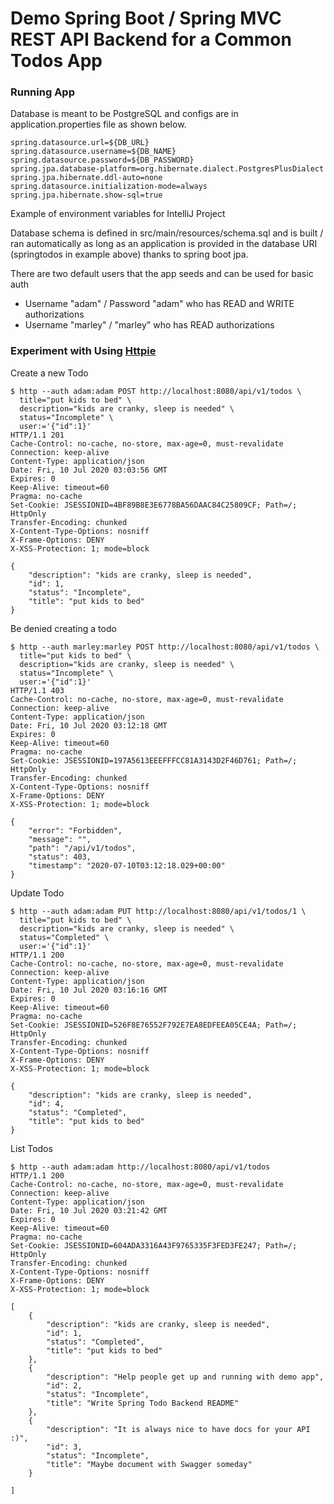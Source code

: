 # Demo Spring Boot / Spring MVC REST API Backend for a Common Todos App

### Running App

Database is meant to be PostgreSQL and configs are in application.properties file as shown below.

```
spring.datasource.url=${DB_URL}
spring.datasource.username=${DB_NAME}
spring.datasource.password=${DB_PASSWORD}
spring.jpa.database-platform=org.hibernate.dialect.PostgresPlusDialect
spring.jpa.hibernate.ddl-auto=none
spring.datasource.initialization-mode=always
spring.jpa.hibernate.show-sql=true
```

Example of environment variables for IntelliJ Project

Database schema is defined in src/main/resources/schema.sql and is built / ran automatically as long as an application is provided in the database URI (springtodos in example above) thanks to spring boot jpa.

There are two default users that the app seeds and can be used for basic auth

- Username "adam" / Password "adam" who has READ and WRITE authorizations
- Username "marley" / "marley" who has READ authorizations


### Experiment with Using [Httpie](https://httpie.org/)

Create a new Todo

```
$ http --auth adam:adam POST http://localhost:8080/api/v1/todos \
  title="put kids to bed" \
  description="kids are cranky, sleep is needed" \
  status="Incomplete" \
  user:='{"id":1}'
HTTP/1.1 201 
Cache-Control: no-cache, no-store, max-age=0, must-revalidate
Connection: keep-alive
Content-Type: application/json
Date: Fri, 10 Jul 2020 03:03:56 GMT
Expires: 0
Keep-Alive: timeout=60
Pragma: no-cache
Set-Cookie: JSESSIONID=4BF89B8E3E6778BA56DAAC84C25809CF; Path=/; HttpOnly
Transfer-Encoding: chunked
X-Content-Type-Options: nosniff
X-Frame-Options: DENY
X-XSS-Protection: 1; mode=block

{
    "description": "kids are cranky, sleep is needed",
    "id": 1,
    "status": "Incomplete",
    "title": "put kids to bed"
}
```

Be denied creating a todo

```
$ http --auth marley:marley POST http://localhost:8080/api/v1/todos \
  title="put kids to bed" \
  description="kids are cranky, sleep is needed" \
  status="Incomplete" \
  user:='{"id":1}'
HTTP/1.1 403 
Cache-Control: no-cache, no-store, max-age=0, must-revalidate
Connection: keep-alive
Content-Type: application/json
Date: Fri, 10 Jul 2020 03:12:18 GMT
Expires: 0
Keep-Alive: timeout=60
Pragma: no-cache
Set-Cookie: JSESSIONID=197A5613EEEFFFCC81A3143D2F46D761; Path=/; HttpOnly
Transfer-Encoding: chunked
X-Content-Type-Options: nosniff
X-Frame-Options: DENY
X-XSS-Protection: 1; mode=block

{
    "error": "Forbidden",
    "message": "",
    "path": "/api/v1/todos",
    "status": 403,
    "timestamp": "2020-07-10T03:12:18.029+00:00"
}
```

Update Todo

```
$ http --auth adam:adam PUT http://localhost:8080/api/v1/todos/1 \
  title="put kids to bed" \
  description="kids are cranky, sleep is needed" \
  status="Completed" \
  user:='{"id":1}'
HTTP/1.1 200 
Cache-Control: no-cache, no-store, max-age=0, must-revalidate
Connection: keep-alive
Content-Type: application/json
Date: Fri, 10 Jul 2020 03:16:16 GMT
Expires: 0
Keep-Alive: timeout=60
Pragma: no-cache
Set-Cookie: JSESSIONID=526F8E76552F792E7EA8EDFEEA05CE4A; Path=/; HttpOnly
Transfer-Encoding: chunked
X-Content-Type-Options: nosniff
X-Frame-Options: DENY
X-XSS-Protection: 1; mode=block

{
    "description": "kids are cranky, sleep is needed",
    "id": 4,
    "status": "Completed",
    "title": "put kids to bed"
}
```

List Todos

```
$ http --auth adam:adam http://localhost:8080/api/v1/todos       
HTTP/1.1 200 
Cache-Control: no-cache, no-store, max-age=0, must-revalidate
Connection: keep-alive
Content-Type: application/json
Date: Fri, 10 Jul 2020 03:21:42 GMT
Expires: 0
Keep-Alive: timeout=60
Pragma: no-cache
Set-Cookie: JSESSIONID=604ADA3316A43F9765335F3FED3FE247; Path=/; HttpOnly
Transfer-Encoding: chunked
X-Content-Type-Options: nosniff
X-Frame-Options: DENY
X-XSS-Protection: 1; mode=block

[
    {
        "description": "kids are cranky, sleep is needed",
        "id": 1,
        "status": "Completed",
        "title": "put kids to bed"
    },
    {
        "description": "Help people get up and running with demo app",
        "id": 2,
        "status": "Incomplete",
        "title": "Write Spring Todo Backend README"
    },
    {
        "description": "It is always nice to have docs for your API :)",
        "id": 3,
        "status": "Incomplete",
        "title": "Maybe document with Swagger someday"
    }
    
]
```

